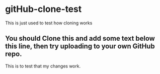 # gitHub-clone-test
This is just used to test how cloning works

## You should Clone this and add some text below this line, then try uploading to your own GitHub repo.
This is to test that my changes work.